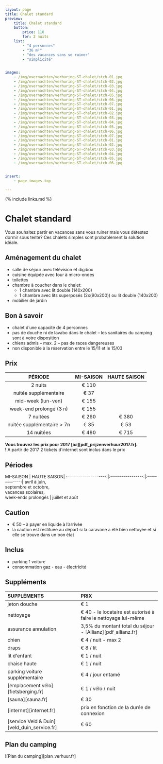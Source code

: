 ```yaml
---
layout: page
title: Chalet standard
preview: 
    title: Chalet standard
    button:
        price: 110
        for: 2 nuits
    list:
        - "4 personnes"
        - "36 m²"
        - "des vacances sans se ruiner"
        - "simplicité"
        

images:
    - /img/overnachten/verhuring-ST-chalet/stch-01.jpg
    - /img/overnachten/verhuring-ST-chalet/stch-02.jpg
    - /img/overnachten/verhuring-ST-chalet/stch-03.jpg
    - /img/overnachten/verhuring-ST-chalet/stch-04.jpg
    - /img/overnachten/verhuring-ST-chalet/stch-05.jpg
    - /img/overnachten/verhuring-ST-chalet/stch-06.jpg
    - /img/overnachten/verhuring-ST-chalet/stch-07.jpg
    - /img/overnachten/verhuring-ST-chalet/stch-01.jpg
    - /img/overnachten/verhuring-ST-chalet/stch-02.jpg
    - /img/overnachten/verhuring-ST-chalet/stch-03.jpg
    - /img/overnachten/verhuring-ST-chalet/stch-04.jpg
    - /img/overnachten/verhuring-ST-chalet/stch-05.jpg
    - /img/overnachten/verhuring-ST-chalet/stch-06.jpg
    - /img/overnachten/verhuring-ST-chalet/stch-07.jpg
    - /img/overnachten/verhuring-ST-chalet/stch-01.jpg
    - /img/overnachten/verhuring-ST-chalet/stch-02.jpg
    - /img/overnachten/verhuring-ST-chalet/stch-03.jpg
    - /img/overnachten/verhuring-ST-chalet/stch-04.jpg
    - /img/overnachten/verhuring-ST-chalet/stch-05.jpg
    - /img/overnachten/verhuring-ST-chalet/stch-06.jpg
 
    
insert:
    - page-images-top

---
```


{% include links.md %}

# Chalet standard

Vous souhaitez partir en vacances sans vous ruiner mais vous détestez dormir sous tente? Ces chalets simples sont probablement la solution idéale.  

## Aménagement du chalet

- salle de séjour avec télévision et digibox
- cuisine équipée avec four à micro-ondes
- toilettes
- chambre à coucher dans le chalet:
    - 1 chambre avec lit double (140x200)
    - 1 chambre avec lits superposés (2x(90x200)) ou lit double (140x200)
- mobilier de jardin
    
## Bon à savoir

- chalet d’une capacité de 4 personnes
- pas de douche ni de lavabo dans le chalet – les sanitaires du camping sont à votre disposition
- chiens admis – max. 2 – pas de races dangereuses
- non disponible à la réservation entre le 15/11 et le 15/03

## Prix

PÉRIODE                |MI-SAISON     | HAUTE SAISON |
:---------------------:|:------------:|:------------:|
2 nuits                |€ 110         |              |    
nuitée supplémentaire  |€ 37          |              |
mid-week (lun-ven)     |€ 155         |              |
week-end prolongé (3 n)|€ 155         |              |
7 nuitées              |€ 260         |€ 380         | 
nuitée supplémentaire > 7n |€ 35          |€ 53          | 
14 nuitées             |€ 480         |€ 715         |           

**Vous trouvez les prix pour 2017 [ici][pdf_prijzenverhuur2017.fr].** <br>
! A partir de 2017 2 tickets d'internet sont inclus dans le prix

## Périodes

MI-SAISON      |    HAUTE SAISON|
:--------------------:|:-----------------:|:-------------:|
 avril à juin, <br>septembre et octobre, <br>vacances scolaires, <br>week-ends prolongés  | juillet et août

## Caution

- € 50 – à payer en liquide à l’arrivée
- la caution est restituée au départ si la caravane a été bien nettoyée et si elle se trouve dans un bon état

## Inclus

- parking 1 voiture
- consommation gaz - eau - électricité 


## Suppléments

SUPPLÉMENTS               | PRIX
:-------------------|:-----------|
jeton douche        | € 1  
nettoyage           | € 40 - le locataire est autorisé à faire le nettoyage lui-même
assurance annulation| 3,5% du montant total du séjour - [Allianz][pdf_allianz.fr] 
chien               | € 4 / nuit - max 2
draps               | € 8 / lit
lit d'enfant        | € 1 / nuit
chaise haute        | € 1 / nuit
parking voiture supplémentaire  | € 4 / jour entamé
[emplacement vélo][fietsberging.fr]| € 1 / vélo / nuit
[sauna][sauna.fr]   | € 30
[internet][internet.fr]| prix en fonction de la durée de connexion
[service Veld & Duin][veld_duin_service.fr]| € 60


## Plan du camping

![Plan du camping][plan_verhuur.fr]